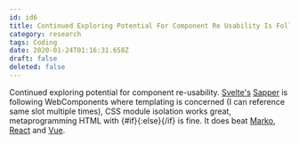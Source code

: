 ```yaml
---
id: id6
title: Continued Exploring Potential For Component Re Usability Is Following Web Components Where Templating Is Concerned I Can Refe...
category: research
tags: Coding
date: 2020-01-24T01:16:31.658Z
draft: false
deleted: false
---
```


Continued exploring potential for component re-usability. [Svelte's][1] [Sapper][2] is following WebComponents where templating is concerned (I can reference same slot multiple times), CSS module isolation works great, metaprogramming HTML with {#if}{:else}{/if} is fine. It does beat [Marko][3], [React][4] and [Vue][5].

[1]: https://svelte.dev/
[2]: https://sapper.svelte.dev/
[3]: https://markojs.com/
[4]: https://reactjs.org/
[5]: https://vuejs.org/